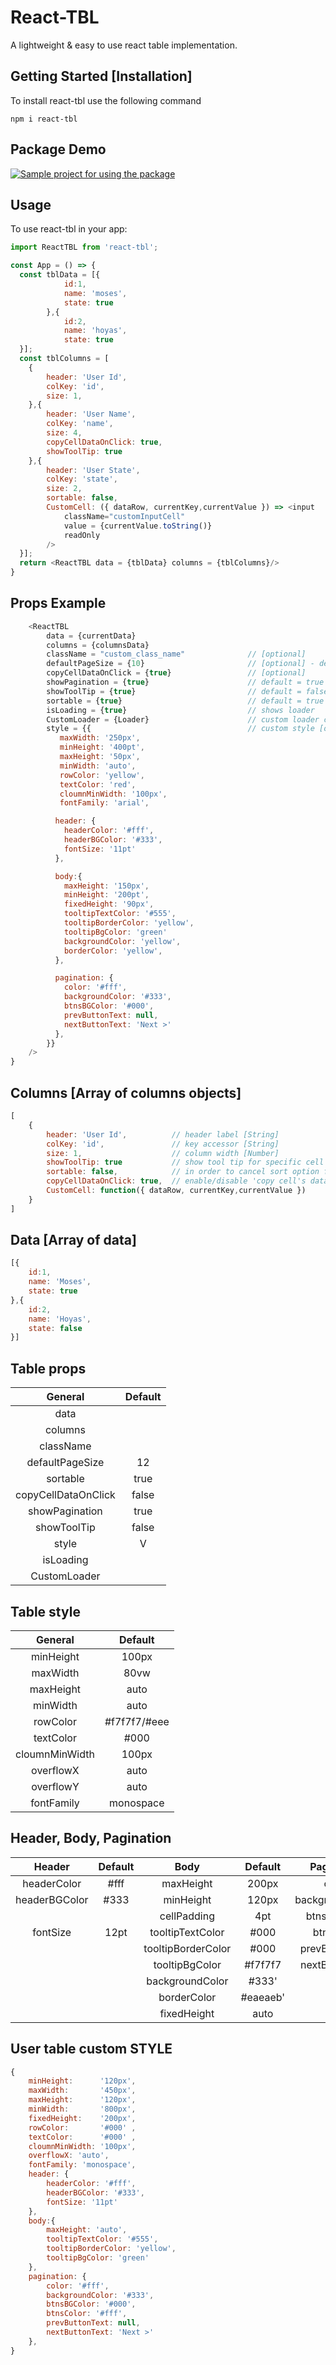 # React-TBL

A lightweight & easy to use react table implementation.

## Getting Started [Installation]

To install react-tbl use the following command

```
npm i react-tbl
```
## Package Demo 

[![Sample project for using the package](https://codesandbox.io/static/img/play-codesandbox.svg)](https://codesandbox.io/s/react-tbl-586yc)

## Usage

To use react-tbl in your app:

```js
import ReactTBL from 'react-tbl';

const App = () => {
  const tblData = [{
            id:1,
            name: 'moses',
            state: true
        },{
            id:2,
            name: 'hoyas',
            state: true
  }];
  const tblColumns = [
    {
        header: 'User Id',
        colKey: 'id',
        size: 1,
    },{
        header: 'User Name',
        colKey: 'name',
        size: 4,
        copyCellDataOnClick: true,
        showToolTip: true
    },{
        header: 'User State',
        colKey: 'state',
        size: 2,
        sortable: false,
        CustomCell: ({ dataRow, currentKey,currentValue }) => <input
            className="customInputCell"
            value = {currentValue.toString()}
            readOnly
        />
  }];
  return <ReactTBL data = {tblData} columns = {tblColumns}/>
}
```
## Props Example
```js
    <ReactTBL
        data = {currentData}
        columns = {columnsData}
        className = "custom_class_name"              // [optional]
        defaultPageSize = {10}                       // [optional] - default = 12
        copyCellDataOnClick = {true}                 // [optional] 
        showPagination = {true}                      // default = true
        showToolTip = {true}                         // default = false
        sortable = {true}                            // default = true
        isLoading = {true}                           // shows loader           
        CustomLoader = {Loader}                      // custom loader component [optional]
        style = {{                                   // custom style [optional]
           maxWidth: '250px',
           minHeight: '400pt',
           maxHeight: '50px',
           minWidth: 'auto',
           rowColor: 'yellow',
           textColor: 'red',
           cloumnMinWidth: '100px',
           fontFamily: 'arial',

          header: {
            headerColor: '#fff',
            headerBGColor: '#333',
            fontSize: '11pt'
          },

          body:{
            maxHeight: '150px',
            minHeight: '200pt',
            fixedHeight: '90px',
            tooltipTextColor: '#555',
            tooltipBorderColor: 'yellow',
            tooltipBgColor: 'green'
            backgroundColor: 'yellow',
            borderColor: 'yellow',
          },

          pagination: {
            color: '#fff',
            backgroundColor: '#333',
            btnsBGColor: '#000',
            prevButtonText: null,
            nextButtonText: 'Next >'
          },
        }}
    />
}
```

## Columns [Array of columns objects]
```js
[
    {
        header: 'User Id',          // header label [String]
        colKey: 'id',               // key accessor [String]
        size: 1,                    // column width [Number]
        showToolTip: true           // show tool tip for specific cell
        sortable: false,            // in order to cancel sort option for specific column  
        copyCellDataOnClick: true,  // enable/disable 'copy cell's data' on specific column 
        CustomCell: function({ dataRow, currentKey,currentValue })
    }
]
```
## Data [Array of data]
```js
[{
    id:1,
    name: 'Moses',
    state: true
},{
    id:2,
    name: 'Hoyas',
    state: false
}]
```

## Table props

|        General          |    Default     |
| :-------------------:   | :------------: |
|    data                 |                |
|    columns              |                |
|    className            |                |
|    defaultPageSize      |       12       |
|    sortable             |      true      |
|    copyCellDataOnClick  |      false     |
|    showPagination       |      true      |
|    showToolTip          |      false     |   shows tool tip for each cell
|    style                |        V       |
|    isLoading            |                |   shows loader when is loading = true
|    CustomLoader         |                |


## Table style

|      General      |    Default    | 
| :---------------: |:-------------:| 
|    minHeight      |     100px     | 
|    maxWidth       |     80vw      | 
|    maxHeight      |     auto      |  
|    minWidth       |     auto      |  
|    rowColor       | #f7f7f7/#eee  |  
|    textColor      |     #000      |  
|    cloumnMinWidth |     100px     |  
|    overflowX      |     auto      |
|    overflowY      |     auto      |
|    fontFamily     |   monospace   |

## Header, Body, Pagination

|    Header      |    Default    |         Body          |  Default |     Pagination    |   Default     |
| :-----------:  | :-----------: |  :----------------:   |:--------:| :--------------:  | :-----------: |
|  headerColor   |      #fff     |    maxHeight          |  200px   |  color            |   #fff        | 
|  headerBGColor |      #333     |    minHeight          |  120px   |  backgroundColor  |   #333        |
|                |               |    cellPadding        |  4pt     |  btnsBGColor      |   #333        |
|    fontSize    |      12pt     |    tooltipTextColor   |  #000    |  btnsColor        |   #fff        |  
|                |               |    tooltipBorderColor |  #000    |  prevButtonText   |   Previous    |  
|                |               |    tooltipBgColor     |  #f7f7f7 |  nextButtonText   |   Next        |             
|                |               |    backgroundColor    |  #333'   |                   |               |
|                |               |    borderColor        |  #eaeaeb'|                   |               |
|                |               |    fixedHeight        |  auto    |                   |               |  

## User table custom STYLE 
```js
{
    minHeight:      '120px',            
    maxWidth:       '450px',            
    maxHeight:      '120px',            
    minWidth:       '800px',           
    fixedHeight:    '200px',            
    rowColor:       '#000' ,            
    textColor:      '#000' ,            
    cloumnMinWidth: '100px',           
    overflowX: 'auto',
    fontFamily: 'monospace',
    header: {
        headerColor: '#fff',       
        headerBGColor: '#333',     
        fontSize: '11pt'           
    },
    body:{
        maxHeight: 'auto',
        tooltipTextColor: '#555',
        tooltipBorderColor: 'yellow',
        tooltipBgColor: 'green'
    },
    pagination: {
        color: '#fff',                 
        backgroundColor: '#333',      
        btnsBGColor: '#000',          
        btnsColor: '#fff',            
        prevButtonText: null,         
        nextButtonText: 'Next >'      
    },
}
```